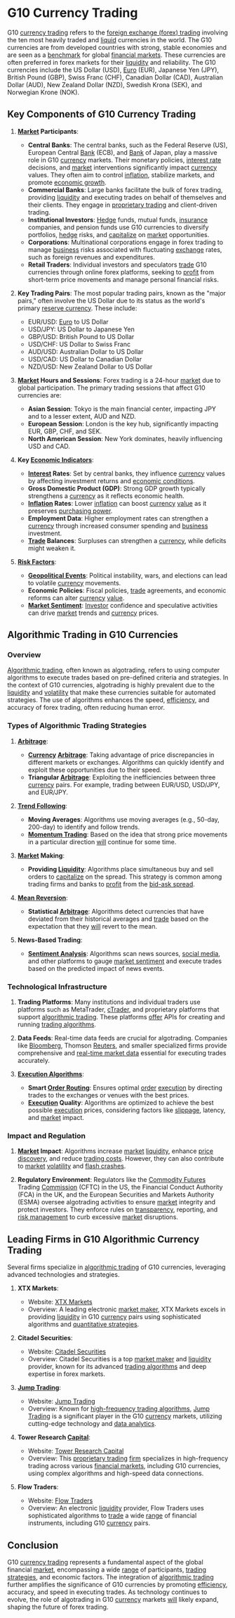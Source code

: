 # G10 Currency Trading

G10 [currency trading](../c/currency_trading_strategies.md) refers to the [foreign exchange (forex) trading](../f/foreign_exchange_(forex)_trading.md) involving the ten most heavily traded and [liquid](../l/liquid.md) currencies in the world. The G10 currencies are from developed countries with strong, stable economies and are seen as a [benchmark](../b/benchmark.md) for global [financial markets](../f/financial_market.md). These currencies are often preferred in forex markets for their [liquidity](../l/liquidity.md) and reliability. The G10 currencies include the US Dollar (USD), [Euro](../e/euro.md) (EUR), Japanese Yen (JPY), British Pound (GBP), Swiss Franc (CHF), Canadian Dollar (CAD), Australian Dollar (AUD), New Zealand Dollar (NZD), Swedish Krona (SEK), and Norwegian Krone (NOK).

## Key Components of G10 Currency Trading

1. **[Market](../m/market.md) Participants**:
   - **Central Banks**: The central banks, such as the Federal Reserve (US), European Central [Bank](../b/bank.md) (ECB), and [Bank](../b/bank.md) of Japan, play a massive role in G10 [currency](../c/currency.md) markets. Their monetary policies, [interest rate](../i/interest_rate.md) decisions, and [market](../m/market.md) interventions significantly impact [currency](../c/currency.md) values. They often aim to control [inflation](../i/inflation.md), stabilize markets, and promote [economic growth](../e/economic_growth.md).
   - **Commercial Banks**: Large banks facilitate the bulk of forex trading, providing [liquidity](../l/liquidity.md) and executing trades on behalf of themselves and their clients. They engage in [proprietary trading](../p/proprietary_trading.md) and client-driven trading.
   - **Institutional Investors**: [Hedge](../h/hedge.md) funds, mutual funds, [insurance](../i/insurance.md) companies, and pension funds use G10 currencies to diversify portfolios, [hedge](../h/hedge.md) risks, and [capitalize](../c/capitalize.md) on [market](../m/market.md) opportunities.
   - **Corporations**: Multinational corporations engage in forex trading to manage [business](../b/business.md) risks associated with fluctuating [exchange](../e/exchange.md) rates, such as foreign revenues and expenditures.
   - **Retail Traders**: Individual investors and speculators [trade](../t/trade.md) G10 currencies through online forex platforms, seeking to [profit](../p/profit.md) from short-term price movements and manage personal financial risks.

2. **Key Trading Pairs**:
   The most popular trading pairs, known as the "major pairs," often involve the US Dollar due to its status as the world's primary [reserve currency](../r/reserve_currency.md). These include:
   - EUR/USD: [Euro](../e/euro.md) to US Dollar
   - USD/JPY: US Dollar to Japanese Yen
   - GBP/USD: British Pound to US Dollar
   - USD/CHF: US Dollar to Swiss Franc
   - AUD/USD: Australian Dollar to US Dollar
   - USD/CAD: US Dollar to Canadian Dollar
   - NZD/USD: New Zealand Dollar to US Dollar

3. **[Market](../m/market.md) Hours and Sessions**:
   Forex trading is a 24-hour [market](../m/market.md) due to global participation. The primary trading sessions that affect G10 currencies are:
   - **Asian Session**: Tokyo is the main financial center, impacting JPY and to a lesser extent, AUD and NZD.
   - **European Session**: London is the key hub, significantly impacting EUR, GBP, CHF, and SEK.
   - **North American Session**: New York dominates, heavily influencing USD and CAD.

4. **Key [Economic Indicators](../e/economic_indicators.md)**:
   - **[Interest](../i/interest.md) Rates**: Set by central banks, they influence [currency](../c/currency.md) values by affecting investment returns and [economic conditions](../e/economic_conditions.md).
   - **Gross Domestic Product (GDP)**: Strong GDP growth typically strengthens a [currency](../c/currency.md) as it reflects economic health.
   - **[Inflation](../i/inflation.md) Rates**: Lower [inflation](../i/inflation.md) can boost [currency](../c/currency.md) [value](../v/value.md) as it preserves [purchasing power](../p/purchasing_power.md).
   - **Employment Data**: Higher employment rates can strengthen a [currency](../c/currency.md) through increased consumer spending and [business](../b/business.md) investment.
   - **[Trade](../t/trade.md) Balances**: Surpluses can strengthen a [currency](../c/currency.md), while deficits might weaken it.

5. **[Risk Factors](../r/risk_factors_in_trading.md)**:
   - **[Geopolitical Events](../g/geopolitical_events.md)**: Political instability, wars, and elections can lead to volatile [currency](../c/currency.md) movements.
   - **Economic Policies**: Fiscal policies, [trade](../t/trade.md) agreements, and economic reforms can alter [currency](../c/currency.md) [value](../v/value.md).
   - **[Market Sentiment](../m/market_sentiment.md)**: [Investor](../i/investor.md) confidence and speculative activities can drive [market](../m/market.md) trends and [currency](../c/currency.md) prices.

## Algorithmic Trading in G10 Currencies

### Overview

[Algorithmic trading](../a/algorithmic_trading.md), often known as algotrading, refers to using computer algorithms to execute trades based on pre-defined criteria and strategies. In the context of G10 currencies, algotrading is highly prevalent due to the [liquidity](../l/liquidity.md) and [volatility](../v/volatility.md) that make these currencies suitable for automated strategies. The use of algorithms enhances the speed, [efficiency](../e/efficiency.md), and accuracy of forex trading, often reducing human error.

### Types of Algorithmic Trading Strategies

1. **[Arbitrage](../a/arbitrage.md)**:
   - **[Currency](../c/currency.md) [Arbitrage](../a/arbitrage.md)**: Taking advantage of price discrepancies in different markets or exchanges. Algorithms can quickly identify and exploit these opportunities due to their speed.
   - **Triangular [Arbitrage](../a/arbitrage.md)**: Exploiting the inefficiencies between three [currency](../c/currency.md) pairs. For example, trading between EUR/USD, USD/JPY, and EUR/JPY.

2. **[Trend Following](../t/trend_following.md)**:
   - **Moving Averages**: Algorithms use moving averages (e.g., 50-day, 200-day) to identify and follow trends.
   - **[Momentum Trading](../m/momentum_trading.md)**: Based on the idea that strong price movements in a particular direction [will](../w/will.md) continue for some time.

3. **[Market](../m/market.md) Making**:
   - **Providing [Liquidity](../l/liquidity.md)**: Algorithms place simultaneous buy and sell orders to [capitalize](../c/capitalize.md) on the spread. This strategy is common among trading firms and banks to [profit](../p/profit.md) from the [bid-ask spread](../b/bid-ask_spread.md).

4. **[Mean Reversion](../m/mean_reversion.md)**:
   - **Statistical [Arbitrage](../a/arbitrage.md)**: Algorithms detect currencies that have deviated from their historical averages and [trade](../t/trade.md) based on the expectation that they [will](../w/will.md) revert to the mean.

5. **News-Based Trading**:
   - **[Sentiment Analysis](../s/sentiment_analysis.md)**: Algorithms scan news sources, [social media](../s/social_media.md), and other platforms to gauge [market sentiment](../m/market_sentiment.md) and execute trades based on the predicted impact of news events.

### Technological Infrastructure

1. **Trading Platforms**:
   Many institutions and individual traders use platforms such as MetaTrader, [cTrader](../c/ctrader.md), and proprietary platforms that support [algorithmic trading](../a/algorithmic_trading.md). These platforms [offer](../o/offer.md) APIs for creating and running [trading algorithms](../t/trading_algorithms.md).

2. **Data Feeds**:
   Real-time data feeds are crucial for algotrading. Companies like [Bloomberg](../b/bloomberg.md), Thomson [Reuters](../r/reuters.md), and smaller specialized firms provide comprehensive and [real-time market data](../r/real-time_market_data.md) essential for executing trades accurately.

3. **[Execution Algorithms](../e/execution_algorithms.md)**:
   - **Smart [Order Routing](../o/order_routing.md)**: Ensures optimal [order](../o/order.md) [execution](../e/execution.md) by directing trades to the exchanges or venues with the best prices.
   - **[Execution](../e/execution.md) Quality**: Algorithms are optimized to achieve the best possible [execution](../e/execution.md) prices, considering factors like [slippage](../s/slippage.md), latency, and [market](../m/market.md) impact.

### Impact and Regulation

1. **[Market](../m/market.md) Impact**:
   Algorithms increase [market](../m/market.md) [liquidity](../l/liquidity.md), enhance [price discovery](../p/price_discovery.md), and reduce [trading costs](../t/trading_costs.md). However, they can also contribute to [market](../m/market.md) [volatility](../v/volatility.md) and [flash crashes](../f/flash_crashes.md).

2. **Regulatory Environment**:
   Regulators like the [Commodity Futures](../c/commodity_futures.md) Trading [Commission](../c/commission.md) (CFTC) in the US, the Financial Conduct Authority (FCA) in the UK, and the European Securities and Markets Authority (ESMA) oversee algotrading activities to ensure [market](../m/market.md) integrity and protect investors. They enforce rules on [transparency](../t/transparency.md), reporting, and [risk management](../r/risk_management.md) to curb excessive [market](../m/market.md) disruptions.

## Leading Firms in G10 Algorithmic Currency Trading

Several firms specialize in [algorithmic trading](../a/algorithmic_trading.md) of G10 currencies, leveraging advanced technologies and strategies.

1. **XTX Markets**:
   - Website: [XTX Markets](https://www.xtxmarkets.com)
   - Overview: A leading electronic [market maker](../m/market_maker.md), XTX Markets excels in providing [liquidity](../l/liquidity.md) in G10 [currency](../c/currency.md) pairs using sophisticated algorithms and [quantitative strategies](../q/quantitative_strategies_in_trading.md).

2. **Citadel Securities**:
   - Website: [Citadel Securities](https://www.citadelsecurities.com)
   - Overview: Citadel Securities is a top [market maker](../m/market_maker.md) and [liquidity](../l/liquidity.md) provider, known for its advanced [trading algorithms](../t/trading_algorithms.md) and deep expertise in forex markets.

3. **[Jump Trading](../j/jump_trading.md)**:
   - Website: [Jump Trading](https://www.jumptrading.com)
   - Overview: Known for [high-frequency trading algorithms](../h/high-frequency_trading_algorithms.md), [Jump Trading](../j/jump_trading.md) is a significant player in the G10 [currency](../c/currency.md) markets, utilizing cutting-edge technology and [data analytics](../d/data_analytics.md).

4. **Tower Research [Capital](../c/capital.md)**:
   - Website: [Tower Research Capital](https://www.tower-research.com)
   - Overview: This [proprietary trading](../p/proprietary_trading.md) [firm](../f/firm.md) specializes in high-frequency trading across various [financial markets](../f/financial_market.md), including G10 currencies, using complex algorithms and high-speed data connections.

5. **Flow Traders**:
   - Website: [Flow Traders](https://www.flowtraders.com)
   - Overview: An electronic [liquidity](../l/liquidity.md) provider, Flow Traders uses sophisticated algorithms to [trade](../t/trade.md) a wide [range](../r/range.md) of financial instruments, including G10 [currency](../c/currency.md) pairs.

## Conclusion

G10 [currency trading](../c/currency_trading_strategies.md) represents a fundamental aspect of the global financial [market](../m/market.md), encompassing a wide [range](../r/range.md) of participants, [trading strategies](../t/trading_strategies.md), and economic factors. The integration of [algorithmic trading](../a/algorithmic_trading.md) further amplifies the significance of G10 currencies by promoting [efficiency](../e/efficiency.md), accuracy, and speed in executing trades. As technology continues to evolve, the role of algotrading in G10 [currency](../c/currency.md) markets [will](../w/will.md) likely expand, shaping the future of forex trading.

